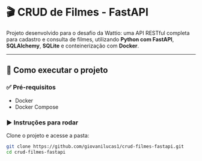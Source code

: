 # 🎬 CRUD de Filmes - FastAPI

Projeto desenvolvido para o desafio da Wattio: uma API RESTful completa para cadastro e consulta de filmes, utilizando **Python com FastAPI**, **SQLAlchemy**, **SQLite** e conteinerização com **Docker**.

---

## 🚀 Como executar o projeto

### ✅ Pré-requisitos

- Docker
- Docker Compose

### ▶️ Instruções para rodar

Clone o projeto e acesse a pasta:

```bash
git clone https://github.com/giovanilucas1/crud-filmes-fastapi.git
cd crud-filmes-fastapi
